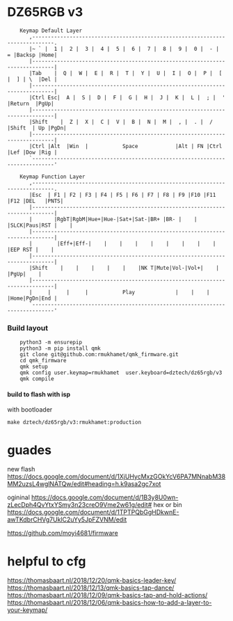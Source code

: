 # DZ65RGB v3

```
    Keymap Default Layer
       ,-----------------------------------------------------------------------------.
       |~ ` |  1 |  2 |  3 |  4 |  5 |  6 |  7 |  8 |  9 |  0 |  - |  = |Backsp |Home|
       |-----------------------------------------------------------------------------|
       |Tab    |  Q |  W |  E |  R |  T |  Y |  U |  I |  O |  P |  [ |  ] | \  |Del |
       |-----------------------------------------------------------------------------|
       |Ctrl Esc|  A |  S |  D |  F |  G |  H |  J |  K |  L |  ; |  ' |Return  |PgUp|
       |-----------------------------------------------------------------------------|
       |Shift    |  Z |  X |  C |  V |  B |  N |  M |  , |  . |  / |Shift  | Up |PgDn|
       |-----------------------------------------------------------------------------|
       |Ctrl |Alt  |Win  |           Space            |Alt | FN |Ctrl |Lef |Dow |Rig |
       `-----------------------------------------------------------------------------'
```

```
    Keymap Function Layer
       ,-----------------------------------------------------------------------------.
       |Esc  | F1 | F2 | F3 | F4 | F5 | F6 | F7 | F8 | F9 |F10 |F11 |F12 |DEL   |PNTS|
       |-----------------------------------------------------------------------------|
       |       |RgbT|RgbM|Hue+|Hue-|Sat+|Sat-|BR+ |BR- |    |    |SLCK|Paus|RST |    |
       |-----------------------------------------------------------------------------|
       |        |Eff+|Eff-|    |    |    |    |    |    |    |    |    |EEP RST |    |
       |-----------------------------------------------------------------------------|
       |Shift    |    |    |    |    |    |NK T|Mute|Vol-|Vol+|    |       |PgUp|    |
       |-----------------------------------------------------------------------------|
       |     |     |     |           Play             |    |    |     |Home|PgDn|End |
       `-----------------------------------------------------------------------------'
```

### Build layout

```
    python3 -m ensurepip 
    python3 -m pip install qmk 
    git clone git@github.com:rmukhamet/qmk_firmware.git      
    cd qmk_firmware 
    qmk setup   
    qmk config user.keymap=rmukhamet  user.keyboard=dztech/dz65rgb/v3
    qmk compile

```
#### build to flash with isp
with bootloader
``` 
make dztech/dz65rgb/v3:rmukhamet:production   
```



# guades 
new flash 
https://docs.google.com/document/d/1XjUHycMxzGOkYcV6PA7MNnabM38MM2uzsL4wglNATQw/edit#heading=h.k9asa2gc7xot

ogininal 
https://docs.google.com/document/d/1B3y8U0wn-zLecDph4QvYtxYSmy3n23creO9Vme2w61g/edit#
hex or bin
https://docs.google.com/document/d/1TPTPQbGgHDkwnE-awTKdbrCHVg7UklC2uYy5JpFZVNM/edit


https://github.com/moyi4681/firmware




# helpful to cfg

https://thomasbaart.nl/2018/12/20/qmk-basics-leader-key/
https://thomasbaart.nl/2018/12/13/qmk-basics-tap-dance/
https://thomasbaart.nl/2018/12/09/qmk-basics-tap-and-hold-actions/
https://thomasbaart.nl/2018/12/06/qmk-basics-how-to-add-a-layer-to-your-keymap/